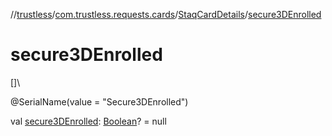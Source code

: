 //[trustless](../../../index.md)/[com.trustless.requests.cards](../index.md)/[StaqCardDetails](index.md)/[secure3DEnrolled](secure3-d-enrolled.md)

# secure3DEnrolled

[]\

@SerialName(value = &quot;Secure3DEnrolled&quot;)

val [secure3DEnrolled](secure3-d-enrolled.md): [Boolean](https://kotlinlang.org/api/latest/jvm/stdlib/kotlin/-boolean/index.html)? = null
